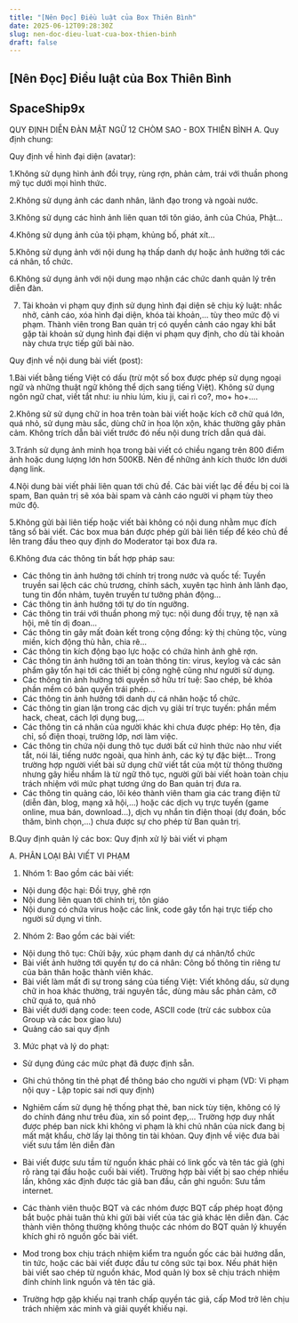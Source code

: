 ```yaml
---
title: "[Nên Đọc] Điều luật của Box Thiên Bình"
date: 2025-06-12T09:28:30Z
slug: nen-doc-dieu-luat-cua-box-thien-binh
draft: false
---
```


## [Nên Đọc] Điều luật của Box Thiên Bình

## SpaceShip9x

QUY ĐỊNH DIỄN ĐÀN MẬT NGỮ 12 CHÒM SAO - BOX THIÊN BÌNH                     A. Quy định chung:

Quy định về hình đại diện (avatar):

1.Không sử dụng hình ảnh đồi trụy, rùng rợn, phản cảm, trái với thuần phong mỹ tục dưới mọi hình thức.

2.Không sử dụng ảnh các danh nhân, lãnh đạo trong và ngoài nước.

3.Không sử dụng các hình ảnh liên quan tới tôn giáo, ảnh của Chúa, Phật...

4.Không sử dụng ảnh của tội phạm, khủng bố, phát xít…

5.Không sử dụng ảnh với nội dung hạ thấp danh dự hoặc ảnh hưởng tới các cá nhân, tổ chức.

6.Không sử dụng ảnh với nội dung mạo nhận các chức danh quản lý trên diễn đàn.

7. Tài khoản vi phạm quy định sử dụng hình đại diện sẽ chịu kỷ luật: nhắc nhở, cảnh cáo, xóa hình đại diện, khóa tài khoản,... tùy theo mức độ vi phạm. Thành viên trong Ban quản trị có quyền cảnh cáo ngay khi bắt gặp tài khoản sử dụng hình đại diện vi phạm quy định, cho dù tài khoản này chưa trực tiếp gửi bài nào.

Quy định về nội dung bài viết (post):

1.Bài viết bằng tiếng Việt có dấu (trừ một số box được phép sử dụng ngoại ngữ và những thuật ngữ không thể dịch sang tiếng Việt). Không sử dụng ngôn ngữ chat, viết tắt như: iu nhiu lúm, kiu ji, cai rì co?, mo+ ho+….

2.Không sử sử dụng chữ in hoa trên toàn bài viết hoặc kích cỡ chữ quá lớn, quá nhỏ, sử dụng màu sắc, dùng chữ in hoa lộn xộn, khác thường gây phản cảm. Không trích dẫn bài viết trước đó nếu nội dung trích dẫn quá dài.

3.Tránh sử dụng ảnh minh họa trong bài viết có chiều ngang trên 800 điểm ảnh hoặc dung lượng lớn hơn 500KB. Nên để những ảnh kích thước lớn dưới dạng link.

4.Nội dung bài viết phải liên quan tới chủ đề. Các bài viết lạc đề đều bị coi là spam, Ban quản trị sẽ xóa bài spam và cảnh cáo người vi phạm tùy theo mức độ.

5.Không gửi bài liên tiếp hoặc viết bài không có nội dung nhằm mục đích tăng số bài viết. Các box mua bán được phép gửi bài liên tiếp để kéo chủ đề lên trang đầu theo quy định do Moderator tại box đưa ra.

6.Không đưa các thông tin bất hợp pháp sau:
- Các thông tin ảnh hưởng tới chính trị trong nước và quốc tế: Tuyền truyền sai lệch các chủ trương, chính sách, xuyên tạc hình ảnh lãnh đạo, tung tin đồn nhảm, tuyên truyền tư tưởng phản động...
- Các thông tin ảnh hưởng tới tự do tín ngưỡng.
- Các thông tin trái với thuần phong mỹ tục: nội dung đồi trụy, tệ nạn xã hội, mê tín dị đoan...
- Các thông tin gây mất đoàn kết trong cộng đồng: kỳ thị chủng tộc, vùng miền, kích động thù hằn, chia rẽ...
- Các thông tin kích động bạo lực hoặc có chứa hình ảnh ghê rợn.
- Các thông tin ảnh hưởng tới an toàn thông tin: virus, keylog và các sản phẩm gây tổn hại tới các thiết bị công nghệ cũng như người sử dụng.
- Các thông tin ảnh hưởng tới quyền sở hữu trí tuệ: Sao chép, bẻ khóa phần mềm có bản quyền trái phép...
- Các thông tin ảnh hưởng tới danh dự cá nhân hoặc tổ chức.
- Các thông tin gian lận trong các dịch vụ giải trí trực tuyến: phần mềm hack, cheat, cách lợi dụng bug,...
- Các thông tin cá nhân của người khác khi chưa được phép: Họ tên, địa chỉ, số điện thoại, trường lớp, nơi làm việc.
- Các thông tin chứa nội dung thô tục dưới bất cứ hình thức nào như viết tắt, nói lái, tiếng nước ngoài, qua hình ảnh, các ký tự đặc biệt... Trong trường hợp người viết bài sử dụng chữ viết tắt của một từ thông thường nhưng gây hiểu nhầm là từ ngữ thô tục, người gửi bài viết hoàn toàn chịu trách nhiệm với mức phạt tương ứng do Ban quản trị đưa ra.
- Các thông tin quảng cáo, lôi kéo thành viên tham gia các trang điện tử (diễn đàn, blog, mạng xã hội,...) hoặc các dịch vụ trực tuyến (game online, mua bán, download...), dịch vụ nhắn tin điện thoại (dự đoán, bốc thăm, bình chọn,...) chưa được sự cho phép từ Ban quản trị.

B.Quy định quản lý các box:
Quy định xử lý bài viết vi phạm

A. PHÂN LOẠI BÀI VIẾT VI PHẠM

1. Nhóm 1:
Bao gồm các bài viết:
- Nội dung độc hại: Đồi trụy, ghê rợn
- Nội dung liên quan tới chính trị, tôn giáo
- Nội dung có chứa virus hoặc các link, code gây tổn hại trực tiếp cho người sử dụng vi tính.

2. Nhóm 2:
Bao gồm các bài viết:
- Nội dung thô tục: Chửi bậy, xúc phạm danh dự cá nhân/tổ chức
- Bài viết ảnh hưởng tới quyền tự do cá nhân: Công bố thông tin riêng tư của bản thân hoặc thành viên khác.
- Bài viết làm mất đi sự trong sáng của tiếng Việt: Viết không dấu, sử dụng chữ in hoa khác thường, trái nguyên tắc, dùng màu sắc phản cảm, cỡ chữ quá to, quá nhỏ
- Bài viết dưới dạng code: teen code, ASCII code (trừ các subbox của Group và các box giao lưu)
- Quảng cáo sai quy định
3. Mức phạt và lý do phạt:
- Sử dụng đúng các mức phạt đã được định sẵn.
- Ghi chú thông tin thẻ phạt để thông báo cho người vi phạm (VD: Vi phạm nội quy - Lập topic sai nơi quy định)
- Nghiêm cấm sử dụng hệ thống phạt thẻ, ban nick tùy tiện, không có lý do chính đáng như trêu đùa, xin số point đẹp,... Trường hợp duy nhất được phép ban nick khi không vi phạm là khi chủ nhân của nick đang bị mất mật khẩu, chờ lấy lại thông tin tài khỏan.
Quy định về việc đưa bài viết sưu tầm lên diễn đàn

- Bài viết được sưu tầm từ nguồn khác phải có link gốc và tên tác giả (ghi rõ ràng tại đầu hoặc cuối bài viết). Trường hợp bài viết bị sao chép nhiều lần, không xác định được tác giả ban đầu, cần ghi nguồn: Sưu tầm internet.

- Các thành viên thuộc BQT và các nhóm được BQT cấp phép hoạt động bắt buộc phải tuân thủ khi gửi bài viết của tác giả khác lên diễn đàn. Các thành viên thông thường không thuộc các nhóm do BQT quản lý khuyến khích ghi rõ nguồn gốc bài viết.

- Mod trong box chịu trách nhiệm kiểm tra nguồn gốc các bài hướng dẫn, tin tức, hoặc các bài viết được đầu tư công sức tại box. Nếu phát hiện bài viết sao chép từ nguồn khác, Mod quản lý box sẽ chịu trách nhiệm đính chính link nguồn và tên tác giả.

- Trường hợp gặp khiếu nại tranh chấp quyền tác giả, cấp Mod trở lên chịu trách nhiệm xác minh và giải quyết khiếu nại.